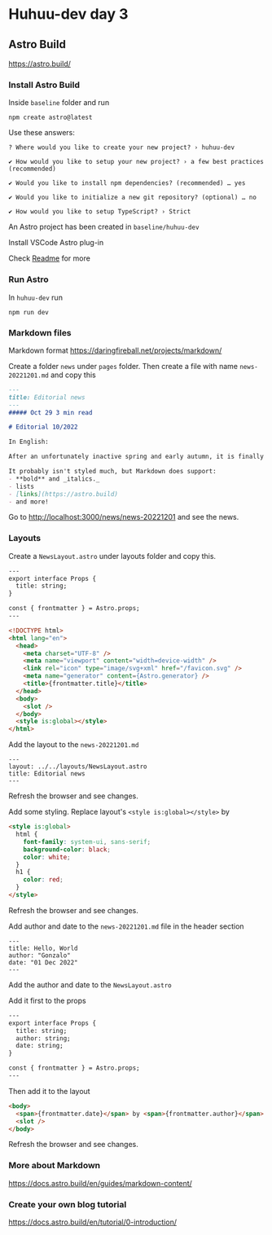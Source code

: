 # Huhuu-dev day 3

## Astro Build

<https://astro.build/>

### Install Astro Build

Inside `baseline` folder and run

```shell
npm create astro@latest
```

Use these answers:

```shell
? Where would you like to create your new project? › huhuu-dev

✔ How would you like to setup your new project? › a few best practices (recommended)

✔ Would you like to install npm dependencies? (recommended) … yes

✔ Would you like to initialize a new git repository? (optional) … no

✔ How would you like to setup TypeScript? › Strict
```

An Astro project has been created in `baseline/huhuu-dev`

Install VSCode Astro plug-in

Check [Readme](./result/huhuu-dev/README.md) for more

### Run Astro

In `huhuu-dev` run

```shell
npm run dev
```

### Markdown files

Markdown format <https://daringfireball.net/projects/markdown/>

Create a folder `news` under `pages` folder. Then create a file with name `news-20221201.md` and copy this

```md
---
title: Editorial news
---
##### Oct 29 3 min read

# Editorial 10/2022

In English:

After an unfortunately inactive spring and early autumn, it is finally time for Huhuu to make its comeback! After last summer our team has returned to work and is cooking up new content for our readers. The dynamic of our group is slightly different from what it was before: last year’s abis have now graduated and therefore also moved on from Huhuu. Luckily we’ve had some new members join us and will still gladly be taking in people along the way. With the changes in our group, our old editors in chief will also be replaced and from now on, we are taking the lead!

It probably isn't styled much, but Markdown does support:
- **bold** and _italics._
- lists
- [links](https://astro.build)
- and more!
```

Go to <http://localhost:3000/news/news-20221201> and see the news.

### Layouts

Create a `NewsLayout.astro` under layouts folder and copy this.

```html
---
export interface Props {
  title: string;
}

const { frontmatter } = Astro.props;
---

<!DOCTYPE html>
<html lang="en">
  <head>
    <meta charset="UTF-8" />
    <meta name="viewport" content="width=device-width" />
    <link rel="icon" type="image/svg+xml" href="/favicon.svg" />
    <meta name="generator" content={Astro.generator} />
    <title>{frontmatter.title}</title>
  </head>
  <body>
    <slot />
  </body>
  <style is:global></style>
</html>

```

Add the layout to the `news-20221201.md`

```shell
---
layout: ../../layouts/NewsLayout.astro
title: Editorial news
---
```

Refresh the browser and see changes.

Add some styling. Replace layout's `<style is:global></style>` by

```html
<style is:global>
  html {
    font-family: system-ui, sans-serif;
    background-color: black;
    color: white;
  }
  h1 {
    color: red;
  }
</style>
```

Refresh the browser and see changes.

Add author and date to the `news-20221201.md` file in the header section

```shell
---
title: Hello, World
author: "Gonzalo"
date: "01 Dec 2022"
---
```

Add the author and date to the `NewsLayout.astro`

Add it first to the props

```html
---
export interface Props {
  title: string;
  author: string;
  date: string;
}

const { frontmatter } = Astro.props;
---
```

Then add it to the layout

```html
<body>
  <span>{frontmatter.date}</span> by <span>{frontmatter.author}</span>
  <slot />
</body>
```

Refresh the browser and see changes.

### More about Markdown

<https://docs.astro.build/en/guides/markdown-content/>


### Create your own blog tutorial

<https://docs.astro.build/en/tutorial/0-introduction/>
